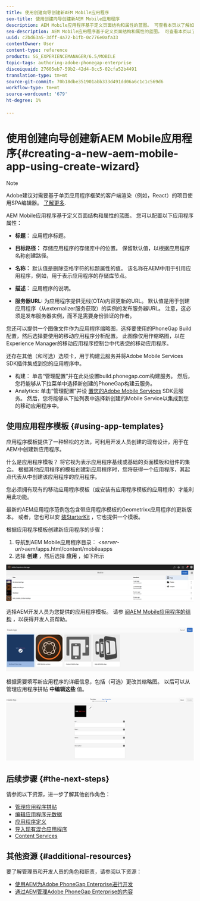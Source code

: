 ```yaml
---
title: 使用创建向导创建新AEM Mobile应用程序
seo-title: 使用创建向导创建新AEM Mobile应用程序
description: AEM Mobile应用程序基于定义页面结构和属性的蓝图。 可查看本页以了解如何基于应用程序模板创建新应用程序。
seo-description: AEM Mobile应用程序基于定义页面结构和属性的蓝图。 可查看本页以了解如何基于应用程序模板创建新应用程序。
uuid: c2bd63a5-3dff-4a72-b1fb-0c776e0afa33
contentOwner: User
content-type: reference
products: SG_EXPERIENCEMANAGER/6.5/MOBILE
topic-tags: authoring-adobe-phonegap-enterprise
discoiquuid: 27605eb7-59b2-42d4-8cc5-02cfa52b4491
translation-type: tm+mt
source-git-commit: 70b18dbe351901abb333d491dd06a6c1c1c569d6
workflow-type: tm+mt
source-wordcount: '679'
ht-degree: 1%

---
```



# 使用创建向导创建新AEM Mobile应用程序{#creating-a-new-aem-mobile-app-using-create-wizard}

>[!NOTE]
>
>Adobe建议对需要基于单页应用程序框架的客户端渲染（例如，React）的项目使用SPA编辑器。 [了解更多](/help/sites-developing/spa-overview.md).

AEM Mobile应用程序基于定义页面结构和属性的蓝图。 您可以配置以下应用程序属性：

* **标题：** 应用程序标题。
* **目标路径：** 存储应用程序的存储库中的位置。 保留默认值，以根据应用程序名称创建路径。

* **名称：** 默认值是删除空格字符的标题属性的值。 该名称在AEM中用于引用应用程序，例如，用于表示应用程序的存储库节点。
* **描述：** 应用程序的说明。
* **服务器URL:** 为应用程序提供无线(OTA)内容更新的URL。 默认值是用于创建应用程序（从externalizer服务获取）的实例的发布服务器URL。 注意，这必须是发布服务器实例，而不是需要身份验证的作者。

您还可以提供一个图像文件作为应用程序缩略图，选择要使用的PhoneGap Build配置，然后选择要使用的移动应用程序分析配置。 此图像仅用作缩略图，以在Experience Manager的移动应用程序控制台中代表您的移动应用程序。

还存在其他（和可选）选项卡，用于构建云服务并将Adobe Mobile Services SDK插件集成到您的应用程序中。

* 构建： 单击“管理配置”并在此处设置build.phonegap.com构建服务。 然后，您将能够从下拉菜单中选择新创建的PhoneGap构建云服务。
* Analytics: 单击“管理配置”并设 [置您的Adobe Mobile Services](https://docs.adobe.com/content/help/en/mobile-services/using/home.html) SDK云服务。 然后，您将能够从下拉列表中选择新创建的Mobile Service以集成到您的移动应用程序中。

## 使用应用程序模板 {#using-app-templates}

应用程序模板提供了一种轻松的方法，可利用开发人员创建的现有设计，用于在AEM中创建新应用程序。

什么是应用程序模板？ 将它视为表示应用程序基线或基础的页面模板和组件的集合。
根据其他应用程序的模板创建新应用程序时，您将获得一个应用程序，其起点代表从中创建该应用程序的应用程序。

您必须拥有现有的移动应用程序模板（或安装有应用程序模板的应用程序）才能利用此功能。

最新的AEM应用程序范例包包含带应用程序模板的Geometrixx应用程序的更新版本。 或者，您也可以安 [装StarterKit](https://github.com/Adobe-Marketing-Cloud-Apps/aem-phonegap-starter-kit) ，它也提供一个模板。

根据应用程序模板创建新应用程序的步骤：

1. 导航到AEM Mobile应用程序目录： &lt;*server-url*>aem/apps.html/content/mobileapps
1. 选择 **创建** ，然后选择 **应用** ，如下所示

![chlimage_1-158](assets/chlimage_1-158.png)

选择AEM开发人员为您提供的应用程序模板。 请参 [阅AEM Mobile应用程序的结构](/help/mobile/phonegap-structure-an-app.md) ，以获得开发人员帮助。

![chlimage_1-159](assets/chlimage_1-159.png)

根据需要填写新应用程序的详细信息，包括（可选）更改其缩略图。 以后可以从管理应用程序拼贴 **中编辑这些** 值。

![chlimage_1-160](assets/chlimage_1-160.png)

## 后续步骤 {#the-next-steps}

请参阅以下资源，进一步了解其他创作角色：

* [管理应用程序拼贴](/help/mobile/phonegap-app-details-tile.md)
* [编辑应用程序元数据](/help/mobile/phonegap-editmetadata.md)
* [应用程序定义](/help/mobile/phonegap-app-definitions.md)
* [导入现有混合应用程序](/help/mobile/phonegap-adding-content-to-imported-app.md)
* [Content Services](/help/mobile/develop-content-as-a-service.md)

## 其他资源 {#additional-resources}

要了解管理员和开发人员的角色和职责，请参阅以下资源：

* [使用AEM为Adobe PhoneGap Enterprise进行开发](/help/mobile/developing-in-phonegap.md)
* [通过AEM管理Adobe PhoneGap Enterprise的内容](/help/mobile/administer-phonegap.md)
